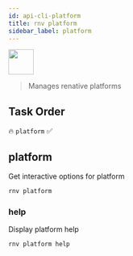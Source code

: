 ```yaml
---
id: api-cli-platform
title: rnv platform
sidebar_label: platform
---
```


<img src="https://renative.org/img/ic_cli.png" width=50 height=50 />

> Manages renative platforms

## Task Order

🔥 `platform` ✅

## platform

Get interactive options for platform

```bash
rnv platform
```

### help

Display platform help

```bash
rnv platform help
```
